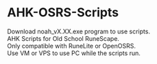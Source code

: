 # AHK-OSRS-Scripts

Download noah_vX.XX.exe program to use scripts. <br/>
AHK Scripts for Old School RuneScape. <br/>
Only compatible with RuneLite or OpenOSRS. <br/>
Use VM or VPS to use PC while the scripts run. <br/>


